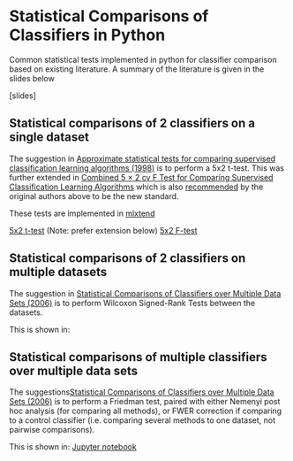 # Statistical Comparisons of Classifiers in Python

Common statistical tests implemented in python for classifier comparison based on existing literature.
A summary of the literature is given in the slides below

[slides]

## Statistical comparisons of 2 classifiers on a single dataset

The suggestion in 
[Approximate statistical tests for comparing supervised classification learning algorithms (1998)](https://www.mitpressjournals.org/doi/pdfplus/10.1162/089976698300017197) is to perform a 5x2 t-test. This was further extended in [Combined 5 × 2 cv F Test for Comparing Supervised Classification Learning Algorithms](https://www.cmpe.boun.edu.tr/~ethem/files/papers/NC110804.PDF) which is also [recommended](https://twitter.com/tdietterich/status/955280111481208834) by the original authors above to be the new standard.

These tests are implemented in [mlxtend](https://www.github.com/rasbt/mlxtend)

[5x2 t-test](http://rasbt.github.io/mlxtend/user_guide/evaluate/paired_ttest_5x2cv/) (Note: prefer extension below)
[5x2 F-test](http://rasbt.github.io/mlxtend/user_guide/evaluate/combined_ftest_5x2cv/)

## Statistical comparisons of 2 classifiers on multiple datasets

The suggestion in 
[Statistical Comparisons of Classifiers over Multiple Data Sets (2006)](http://citeseerx.ist.psu.edu/viewdoc/download?doi=10.1.1.141.3142&rep=rep1&type=pdf) is to perform Wilcoxon Signed-Rank Tests between the datasets.

This is shown in: 

## Statistical comparisons of multiple classifiers over multiple data sets


The suggestions[Statistical Comparisons of Classifiers over Multiple Data Sets (2006)](http://citeseerx.ist.psu.edu/viewdoc/download?doi=10.1.1.141.3142&rep=rep1&type=pdf) is to perform a Friedman test,
paired with either Nemenyi post hoc analysis (for comparing all methods), or FWER correction if comparing to a control classifier (i.e. comparing several methods to one dataset, not pairwise comparisons).

This is shown in:  [Jupyter notebook](StatisticalTests.ipynb)
